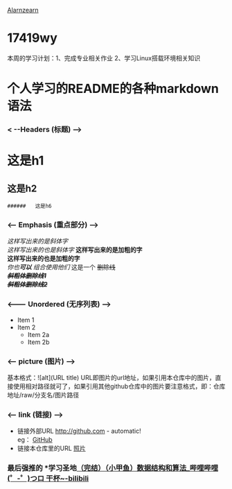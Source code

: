 [Alarnzearn](https://github.com/Alarnearn) 
# 17419wy
本周的学习计划：1、完成专业相关作业
              2、学习Linux搭载环境相关知识
              
# 个人学习的README的各种markdown语法 
### < --Headers (标题) -->
#   这是h1  
  ##   这是h2   
    ######   这是h6 

### <-- Emphasis (重点部分) -->
  *这样写出来的是斜体字*        
  _这样写出来的也是斜体字_
  **这样写出来的是加粗的字**       
  __这样写出来的也是加粗的字__       
  _你也**可以** 组合使用他们_
  这是一个 ~~删除线~~      
  ***~~斜粗体删除线1~~***	        
  ~~***斜粗体删除线2***~~
          
### <--- Unordered (无序列表) -->
* Item 1
* Item 2
  * Item 2a
  * Item 2b

### <-- picture (图片) -->
基本格式：![alt](URL title)
URL即图片的url地址，如果引用本仓库中的图片，直接使用相对路径就可了，如果引用其他github仓库中的图片要注意格式，即：仓库地址/raw/分支名/图片路径

### <-- link (链接) -->
* 链接外部URL  http://github.com - automatic!   
   eg： [GitHub](http://github.com)
* 链接本仓库里的URL  [照片](./照片)


### 最后强推的 *学习圣地[（完结）（小甲鱼）数据结构和算法_哔哩哔哩 (゜-゜)つロ 干杯~-bilibili  ](https://www.bilibili.com/video/av2975983)
